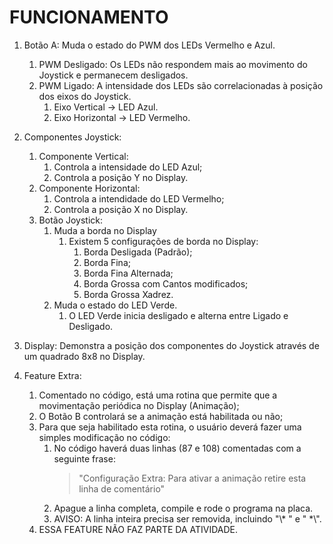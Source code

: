 # FUNCIONAMENTO
1. Botão A: Muda o estado do PWM dos LEDs Vermelho e Azul.
    1. PWM Desligado: Os LEDs não respondem mais ao movimento do Joystick e permanecem desligados.
    2. PWM Ligado: A intensidade dos LEDs são correlacionadas à posição dos eixos do Joystick.
        1. Eixo Vertical -> LED Azul.
        2. Eixo Horizontal -> LED Vermelho.
2. Componentes Joystick:
    1. Componente Vertical:
        1. Controla a intensidade do LED Azul;
        2. Controla a posição Y no Display.
    2. Componente Horizontal:
        1. Controla a intendidade do LED Vermelho;
        2. Controla a posição X no Display.
    3. Botão Joystick:
        1. Muda a borda no Display
            1. Existem 5 configurações de borda no Display:
                1. Borda Desligada (Padrão);
                2. Borda Fina;
                3. Borda Fina Alternada;
                4. Borda Grossa com Cantos modificados;
                5. Borda Grossa Xadrez.
        2. Muda o estado do LED Verde.
            1. O LED Verde inicia desligado e alterna entre Ligado e Desligado.
3. Display: Demonstra a posição dos componentes do Joystick através de um quadrado 8x8 no Display.

4. Feature Extra:
    1. Comentado no código, está uma rotina que permite que a movimentação periódica no Display (Animação);
    2. O Botão B controlará se a animação está habilitada ou não;
    3. Para que seja habilitado esta rotina, o usuário deverá fazer uma simples modificação no código:
        1. No código haverá duas linhas (87 e 108) comentadas com a seguinte frase: 
            > "Configuração Extra: Para ativar a animação retire esta linha de comentário"
        2. Apague a linha completa, compile e rode o programa na placa.
        3. AVISO: A linha inteira precisa ser removida, incluindo "\\* " e " *\\".
    4. ESSA FEATURE NÃO FAZ PARTE DA ATIVIDADE.